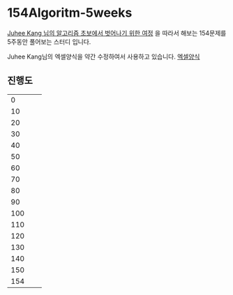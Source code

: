 # 154Algoritm-5weeks

[Juhee Kang 님의 알고리즘 초보에서 벗어나기 위한 여정](<[https://claudiajkang.medium.com/%EC%95%8C%EA%B3%A0%EB%A6%AC%EC%A6%98-%EC%B4%88%EB%B3%B4%[…]%B8%B0-%EC%9C%84%ED%95%9C-%EC%97%AC%EC%A0%95-1ffb6bdfec6b](https://claudiajkang.medium.com/알고리즘-초보에서-벗어나기-위한-여정-1ffb6bdfec6b)>) 을 따라서 해보는 154문제를 5주동안 풀어보는 스터디 입니다.

Juhee Kang님의 엑셀양식을 약간 수정하여서 사용하고 있습니다. [엑셀양식](https://docs.google.com/spreadsheets/d/1Bx27IJulthhpM04qbtuL0aAkX8psi5D4/edit?usp=sharing&ouid=113010703494073260482&rtpof=true&sd=true)

## 진행도

|     |     |     |
| - | - | - |
| 0   |     |     |
| 10  |     |     |
| 20  |     |     |
| 30  |     |     |
| 40  |     |     |
| 50  |     |     |
| 60  |     |     |
| 70  |     |     |
| 80  |     |     |
| 90  |     |     |
| 100 |     |     |
| 110 |     |     |
| 120 |     |     |
| 130 |     |     |
| 140 |     |     |
| 150 |     |     |
| 154 |     |     |

